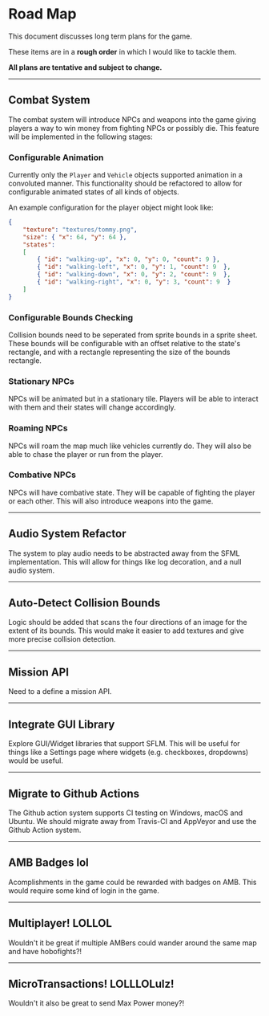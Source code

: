 # Road Map

This document discusses long term plans for the game. 

These items are in a **rough order** in which I would like to tackle them. 

**All plans are tentative and subject to change.**

<hr/>

## Combat System

The combat system will introduce NPCs and weapons into the game giving players a way to win money from fighting NPCs or possibly die. This feature will be implemented in the following stages:

### Configurable Animation

Currently only the `Player` and `Vehicle` objects supported animation in a convoluted manner. This functionality should be refactored to allow for configurable animated states of all kinds of objects.

An example configuration for the player object might look like:

```json
{
    "texture": "textures/tommy.png",
    "size": { "x": 64, "y": 64 },
    "states":
    [
        { "id": "walking-up", "x": 0, "y": 0, "count": 9 },
        { "id": "walking-left", "x": 0, "y": 1, "count": 9  },
        { "id": "walking-down", "x": 0, "y": 2, "count": 9  },
        { "id": "walking-right", "x": 0, "y": 3, "count": 9  }
    ]
}
```

### Configurable Bounds Checking

Collision bounds need to be seperated from sprite bounds in a sprite sheet. These bounds will be configurable with an offset relative to the state's rectangle, and with a rectangle representing the size of the bounds rectangle.

### Stationary NPCs

NPCs will be animated but in a stationary tile. Players will be able to interact with them and their states will change accordingly.

### Roaming NPCs

NPCs will roam the map much like vehicles currently do. They will also be able to chase the player or run from the player. 

### Combative NPCs

NPCs will have combative state. They will be capable of fighting the player or each other. This will also introduce weapons into the game.

<hr/>

## Audio System Refactor

The system to play audio needs to be abstracted away from the SFML implementation. This will allow for things like log decoration, and a null audio system.

<hr>

## Auto-Detect Collision Bounds

Logic should be added that scans the four directions of an image for the extent of its bounds. This would make it easier to add textures and give more precise collision detection.

<hr/>

## Mission API

Need to a define a mission API.

<hr/>


## Integrate GUI Library

Explore GUI/Widget libraries that support SFLM. This will be useful for things like a Settings page where widgets (e.g. checkboxes, dropdowns) would be useful.

<hr/>

## Migrate to Github Actions

The Github action system supports CI testing on Windows, macOS and Ubuntu. We should migrate away from Travis-CI and AppVeyor and use the Github Action system.

<hr/>

## AMB Badges lol

Acomplishments in the game could be rewarded with badges on AMB. This would require some kind of login in the game.

<hr/>

## Multiplayer! LOLLOL

Wouldn't it be great if multiple AMBers could wander around the same map and have hobofights?!

<hr/>

## MicroTransactions! LOLLLOLulz!

Wouldn't it also be great to send Max Power money?!
